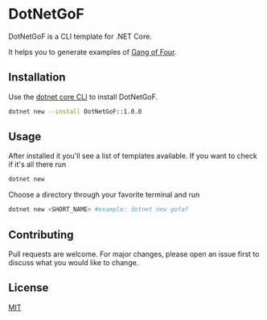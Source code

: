 # DotNetGoF

DotNetGoF is a CLI template for .NET Core.

It helps you to generate examples of [Gang of Four](https://www.dofactory.com/net/design-patterns).

## Installation

Use the [dotnet core CLI](https://docs.microsoft.com/pt-br/dotnet/core/tools/) to install DotNetGoF.

```bash
dotnet new --install DotNetGoF::1.0.0
```

## Usage

After installed it you'll see a list of templates available. If you want to check if it's all there run

```bash
dotnet new 
```

Choose a directory through your favorite terminal and run

```bash
dotnet new <SHORT_NAME> #example: dotnet new gofaf
```

## Contributing
Pull requests are welcome. For major changes, please open an issue first to discuss what you would like to change.

## License
[MIT](https://choosealicense.com/licenses/mit/)
